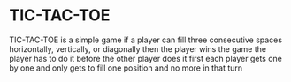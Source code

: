 # TIC-TAC-TOE

TIC-TAC-TOE is a simple game if a player can fill three consecutive  spaces horizontally, vertically, or diagonally then the player wins the game 
the player has to do it before the other player does it first
each player gets one by one and only gets to fill one position and no more in that turn
